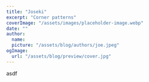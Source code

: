 ```yaml
---
title: "Joseki"
excerpt: "Corner patterns"
coverImage: "/assets/images/placeholder-image.webp"
date: ""
author:
  name:
  picture: "/assets/blog/authors/joe.jpeg"
ogImage:
  url: "/assets/blog/preview/cover.jpg"
---
```


asdf
